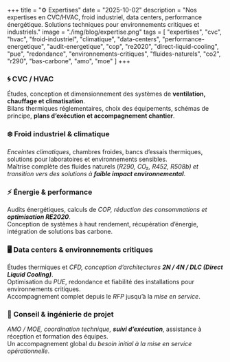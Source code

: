 +++
title = "⚙️ Expertises"
date = "2025-10-02"
description = "Nos expertises en CVC/HVAC, froid industriel, data centers, performance énergétique. Solutions techniques pour environnements critiques et industriels."
image = "./img/blog/expertise.png"
tags = [
    "expertises",
    "cvc",
    "hvac",
    "froid-industriel",
    "climatique",
    "data-centers",
    "performance-energetique",
    "audit-energetique",
    "cop",
    "re2020",
    "direct-liquid-cooling",
    "pue",
    "redondance",
    "environnements-critiques",
    "fluides-naturels",
    "co2",
    "r290",
    "bas-carbone",
    "amo",
    "moe"
]
+++

### 🌀 CVC / HVAC

Études, conception et dimensionnement des systèmes de **ventilation, chauffage et climatisation**.  
Bilans thermiques réglementaires, choix des équipements, schémas de principe, **plans d’exécution et accompagnement chantier**.

### ❄️ Froid industriel & climatique

_Enceintes climatiques_, chambres froides, bancs d’essais thermiques, solutions pour laboratoires et environnements sensibles.  
Maîtrise complète des fluides naturels (_R290, CO₂, R452, R508b) et transition vers des solutions à **faible impact environnemental**_.

### ⚡ Énergie & performance

Audits énergétiques, calculs de _COP, réduction des consommations et **optimisation RE2020**_.  
Conception de systèmes à haut rendement, récupération d’énergie, intégration de solutions bas carbone.

### 🖥️ Data centers & environnements critiques

Études thermiques et _CFD, conception d’architectures **2N / 4N / DLC (Direct Liquid Cooling)**_.  
Optimisation du _PUE_, redondance et fiabilité des installations pour environnements critiques.  
Accompagnement complet depuis le _RFP_ jusqu’à la _mise en service_.

### 🧭 Conseil & ingénierie de projet

_AMO / MOE, coordination technique, **suivi d’exécution**_, assistance à réception et formation des équipes.  
Un accompagnement global du _besoin initial à la mise en service opérationnelle_.
